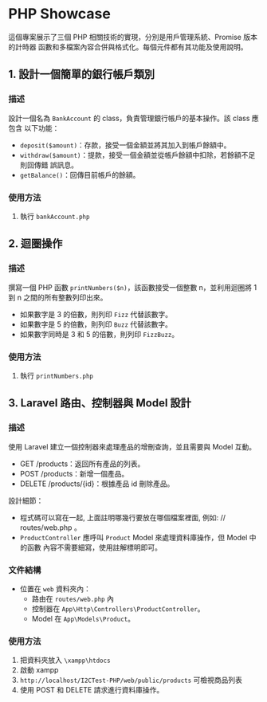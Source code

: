 # PHP Showcase

這個專案展示了三個 PHP 相關技術的實現，分別是用戶管理系統、Promise 版本的計時器
函數和多檔案內容合併與格式化。每個元件都有其功能及使用說明。

## 1. 設計一個簡單的銀行帳戶類別

### 描述

設計一個名為 `BankAccount` 的 class，負責管理銀行帳戶的基本操作。該 class 應包含
以下功能：

- `deposit($amount)`：存款，接受一個金額並將其加入到帳戶餘額中。
- `withdraw($amount)`：提款，接受一個金額並從帳戶餘額中扣除，若餘額不足則回傳錯
  誤訊息。
- `getBalance()`：回傳目前帳戶的餘額。

### 使用方法

1. 執行 `bankAccount.php`

## 2. 迴圈操作

### 描述

撰寫一個 PHP 函數 `printNumbers($n)`，該函數接受一個整數 n，並利用迴圈將 1 到 n
之間的所有整數列印出來。

- 如果數字是 3 的倍數，則列印 `Fizz` 代替該數字。
- 如果數字是 5 的倍數，則列印 `Buzz` 代替該數字。
- 如果數字同時是 3 和 5 的倍數，則列印 `FizzBuzz`。

### 使用方法

1. 執行 `printNumbers.php`

## 3. Laravel 路由、控制器與 Model 設計

### 描述

使用 Laravel 建立一個控制器來處理產品的增刪查詢，並且需要與 Model 互動。

- GET /products：返回所有產品的列表。
- POST /products：新增一個產品。
- DELETE /products/{id}：根據產品 id 刪除產品。

設計細節：

- 程式碼可以寫在一起, 上面註明哪幾行要放在哪個檔案裡面, 例如: // routes/web.php
  。
- `ProductController` 應呼叫 `Product` Model 來處理資料庫操作，但 Model 中的函數
  內容不需要細寫，使用註解標明即可。

### 文件結構

- 位置在 `web` 資料夾內：
  - 路由在 `routes/web.php` 內
  - 控制器在 `App\Http\Controllers\ProductController`。
  - Model 在 `App\Models\Product`。

### 使用方法

1. 把資料夾放入 `\xampp\htdocs`
2. 啟動 xampp
3. `http://localhost/I2CTest-PHP/web/public/products` 可檢視商品列表
4. 使用 POST 和 DELETE 請求進行資料庫操作。
